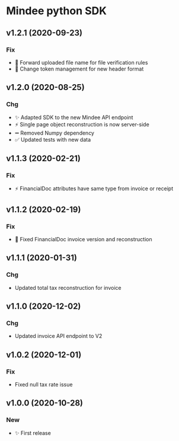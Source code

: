# Mindee python SDK

## v1.2.1 (2020-09-23)

### Fix

* :bug: Forward uploaded file name for file verification rules
* :bug: Change token management for new header format

## v1.2.0 (2020-08-25)

### Chg

* :sparkles: Adapted SDK to the new Mindee API endpoint
* :zap: Single page object reconstruction is now server-side
* :heavy_minus_sign: Removed Numpy dependency
* :white_check_mark: Updated tests with new data

## v1.1.3 (2020-02-21)

### Fix

* :zap: FinancialDoc attributes have same type from invoice or receipt

## v1.1.2 (2020-02-19)

### Fix

* :bug: Fixed FinancialDoc invoice version and reconstruction

## v1.1.1 (2020-01-31)

### Chg

* Updated total tax reconstruction for invoice

## v1.1.0 (2020-12-02)

### Chg

* Updated invoice API endpoint to V2

## v1.0.2 (2020-12-01)

### Fix

* Fixed null tax rate issue

## v1.0.0 (2020-10-28)

### New

* ✨ First release